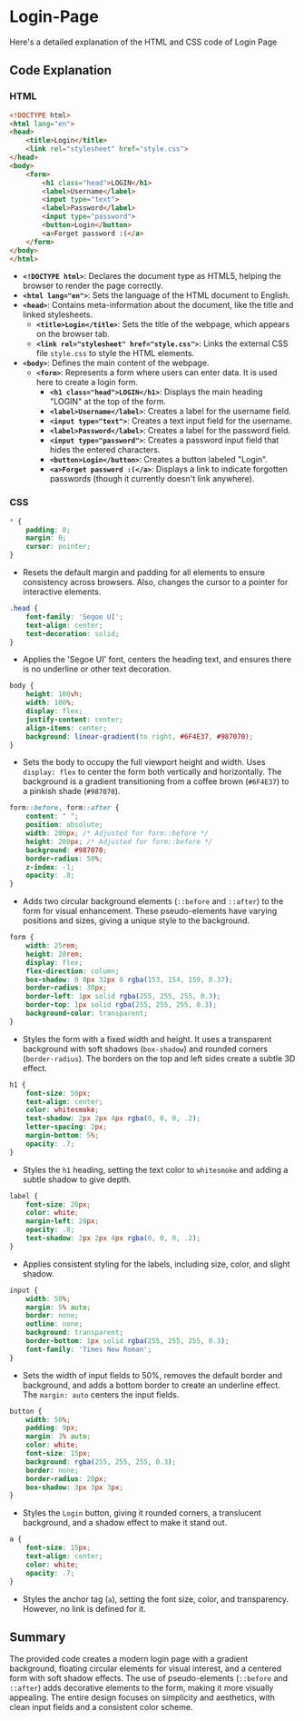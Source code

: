 # Login-Page
Here's a detailed explanation of the HTML and CSS code of Login Page

## Code Explanation

### HTML

```html
<!DOCTYPE html>
<html lang="en">
<head>
    <title>Login</title>
    <link rel="stylesheet" href="style.css">
</head>
<body>
    <form>
        <h1 class="head">LOGIN</h1>
        <label>Username</label>
        <input type="text">
        <label>Password</label>
        <input type="password">
        <button>Login</button>
        <a>Forget password :(</a>
    </form>
</body>
</html>
```

- **`<!DOCTYPE html>`**: Declares the document type as HTML5, helping the browser to render the page correctly.
- **`<html lang="en">`**: Sets the language of the HTML document to English.
- **`<head>`**: Contains meta-information about the document, like the title and linked stylesheets.
  - **`<title>Login</title>`**: Sets the title of the webpage, which appears on the browser tab.
  - **`<link rel="stylesheet" href="style.css">`**: Links the external CSS file `style.css` to style the HTML elements.
- **`<body>`**: Defines the main content of the webpage.
  - **`<form>`**: Represents a form where users can enter data. It is used here to create a login form.
    - **`<h1 class="head">LOGIN</h1>`**: Displays the main heading "LOGIN" at the top of the form.
    - **`<label>Username</label>`**: Creates a label for the username field.
    - **`<input type="text">`**: Creates a text input field for the username.
    - **`<label>Password</label>`**: Creates a label for the password field.
    - **`<input type="password">`**: Creates a password input field that hides the entered characters.
    - **`<button>Login</button>`**: Creates a button labeled "Login".
    - **`<a>Forget password :(</a>`**: Displays a link to indicate forgotten passwords (though it currently doesn't link anywhere).

### CSS

```css
* {
    padding: 0;
    margin: 0;
    cursor: pointer;
}
```
- Resets the default margin and padding for all elements to ensure consistency across browsers. Also, changes the cursor to a pointer for interactive elements.

```css
.head {
    font-family: 'Segoe UI';
    text-align: center;
    text-decoration: solid;
}
```
- Applies the 'Segoe UI' font, centers the heading text, and ensures there is no underline or other text decoration.

```css
body {
    height: 100vh;
    width: 100%;
    display: flex;
    justify-content: center;
    align-items: center;
    background: linear-gradient(to right, #6F4E37, #987070);
}
```
- Sets the body to occupy the full viewport height and width. Uses `display: flex` to center the form both vertically and horizontally. The background is a gradient transitioning from a coffee brown (`#6F4E37`) to a pinkish shade (`#987070`).

```css
form::before, form::after {
    content: " ";
    position: absolute;
    width: 200px; /* Adjusted for form::before */
    height: 200px; /* Adjusted for form::before */
    background: #987070;
    border-radius: 50%;
    z-index: -1;
    opacity: .8;
}
```
- Adds two circular background elements (`::before` and `::after`) to the form for visual enhancement. These pseudo-elements have varying positions and sizes, giving a unique style to the background.

```css
form {
    width: 25rem;
    height: 28rem;
    display: flex;
    flex-direction: column;
    box-shadow: 0 8px 32px 0 rgba(153, 154, 159, 0.37);
    border-radius: 30px;
    border-left: 1px solid rgba(255, 255, 255, 0.3);
    border-top: 1px solid rgba(255, 255, 255, 0.3);
    background-color: transparent;
}
```
- Styles the form with a fixed width and height. It uses a transparent background with soft shadows (`box-shadow`) and rounded corners (`border-radius`). The borders on the top and left sides create a subtle 3D effect.

```css
h1 {
    font-size: 50px;
    text-align: center;
    color: whitesmoke;
    text-shadow: 2px 2px 4px rgba(0, 0, 0, .2);
    letter-spacing: 2px;
    margin-bottom: 5%;
    opacity: .7;
}
```
- Styles the `h1` heading, setting the text color to `whitesmoke` and adding a subtle shadow to give depth.

```css
label {
    font-size: 20px;
    color: white;
    margin-left: 20px;
    opacity: .8;
    text-shadow: 2px 2px 4px rgba(0, 0, 0, .2);
}
```
- Applies consistent styling for the labels, including size, color, and slight shadow.

```css
input {
    width: 50%;
    margin: 5% auto;
    border: none;
    outline: none;
    background: transparent;
    border-bottom: 1px solid rgba(255, 255, 255, 0.3);
    font-family: 'Times New Roman';
}
```
- Sets the width of input fields to 50%, removes the default border and background, and adds a bottom border to create an underline effect. The `margin: auto` centers the input fields.

```css
button {
    width: 50%;
    padding: 9px;
    margin: 3% auto;
    color: white;
    font-size: 15px;
    background: rgba(255, 255, 255, 0.3);
    border: none;
    border-radius: 20px;
    box-shadow: 3px 3px 3px;
}
```
- Styles the `Login` button, giving it rounded corners, a translucent background, and a shadow effect to make it stand out.

```css
a {
    font-size: 15px;
    text-align: center;
    color: white;
    opacity: .7;
}
```
- Styles the anchor tag (`a`), setting the font size, color, and transparency. However, no link is defined for it.

## Summary

The provided code creates a modern login page with a gradient background, floating circular elements for visual interest, and a centered form with soft shadow effects. The use of pseudo-elements (`::before` and `::after`) adds decorative elements to the form, making it more visually appealing. The entire design focuses on simplicity and aesthetics, with clean input fields and a consistent color scheme.
